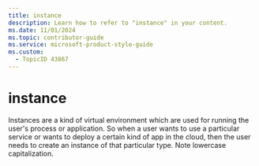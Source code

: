 ```yaml
---
title: instance
description: Learn how to refer to "instance" in your content.
ms.date: 11/01/2024
ms.topic: contributor-guide
ms.service: microsoft-product-style-guide
ms.custom:
  - TopicID 43867
---
```



# instance

Instances are a kind of virtual environment which are used for running the user's process or application. So when a user wants to use a particular service or wants to deploy a certain kind of app in the cloud, then the user needs to create an instance of that particular type. Note lowercase capitalization.

